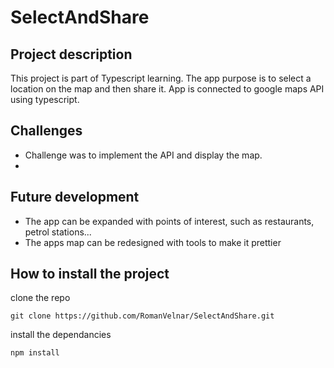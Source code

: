 # SelectAndShare
## Project description
This project is part of Typescript learning. The app purpose is to select a location on the map and then share it. App is connected to google maps API using typescript.

## Challenges
- Challenge was to implement the API and display the map.
- 

## Future development
- The app can be expanded with points of interest, such as restaurants, petrol stations...
- The apps map can be redesigned with tools to make it prettier


## How to install the project

clone the repo
```
git clone https://github.com/RomanVelnar/SelectAndShare.git
```

install the dependancies
```
npm install
```

